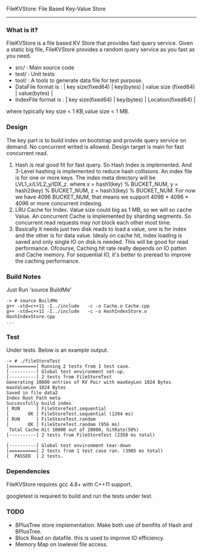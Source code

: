 FileKVStore: File Based Key-Value Store

-----------------------------------

### What is it?

FileKVStore is a file based KV Store that provides fast query service. Given a static big file, FileKVStore provides a random query service as you fast as you need.

* src/ : Main source code
* test/ : Unit tests
* tool/ : A tools to generate data file for test purpose. 
* DataFile format is : | key size(fixed64) | key(bytes) | value size (fixed64) | value(bytes) |
* IndexFile format is : | key size(fixed64) | key(bytes) | Location(fixed64) |

where typically key size < 1 KB,value size < 1 MB.

### Design
The key part is to build index on bootstrap and provide query service on demand.  No concurrent writed is allowed. Design target is main for fast concurrent read.
1. Hash is real good fit for fast query. So Hash Index is implemented. And 3-Level hashing is implemented to reduce hash collisions. An index file is for one or more keys.
The index meta directory will be LVL1_x/LVL2_y/IDX_z.  where x = hash1(key) % BUCKET_NUM, y = hash2(key) % BUCKET_NUM, z = hash3(key) % BUCKET_NUM.
For now we have 4096 BUCKET_NUM, that means we support 4096 * 4096 * 4096 or more concurrent indexing.
2. LRU Cache for Index.  Value size could big as 1 MB, so we will so cache Value. An concurrent Cache is implemented by sharding segments. So concurrent read requests may not block each other most time.
3. Basically it needs just two disk reads to load a value, one is for index and the other is for data value.  Idealy on cache hit, index loading is saved and only single IO on disk is needed. This will be good for read performance. Ofcourse, Caching hit rate really depends on IO patten and Cache memory. For sequential IO, it's better to preread to improve the caching performance.

### Build Notes
Just Run 'source BuildMe'
```
-> # source BuildMe
g++ -std=c++11 -I../include   -c -o Cache.o Cache.cpp
g++ -std=c++11 -I../include   -c -o HashIndexStore.o HashIndexStore.cpp
...
```

### Test
Under tests. Below is an example output.

```
-> # ./fileStoreTest
[==========] Running 2 tests from 1 test case.
[----------] Global test environment set-up.
[----------] 2 tests from FileStoreTest
Generating 10000 entries of KV Pair with maxKeyLen 1024 Bytes maxValueLen 1024 Bytes
Saved in file data2
Index Root Path meta
Successfully build index
[ RUN      ] FileStoreTest.sequential
[       OK ] FileStoreTest.sequential (1394 ms)
[ RUN      ] FileStoreTest.random
[       OK ] FileStoreTest.random (956 ms)
 Total Cache Hit 10000 out of 20000, hitRate(50%)
[----------] 2 tests from FileStoreTest (2350 ms total)

[----------] Global test environment tear-down
[==========] 2 tests from 1 test case ran. (3985 ms total)
[  PASSED  ] 2 tests.
```

### Dependencies

FileKVStore requires gcc 4.8+ with C++11 support.

googletest is required to build and run the tests under test.

### TODO

* BPlusTree store implementation. Make both use of benifits of Hash and BPlusTree.
* Block Read on datafile. this is used to improve IO efficiency.
* Memory Map on lowlevel file access.

